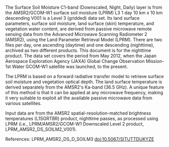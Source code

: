 The Surface Soil Moisture C1-band (Downscaled, Night, Daily) layer is from the AMSR2/GCOM-W1 surface soil moisture (LPRM) L3 1 day 10 km x 10 km descending V001 is a Level 3 (gridded) data set. Its land surface parameters, surface soil moisture, land surface (skin) temperature, and vegetation water content, are derived from passive microwave remote sensing data from the Advanced Microwave Scanning Radiometer 2 (AMSR2), using the Land Parameter Retrieval Model (LPRM). There are two files per day, one ascending (daytime) and one descending (nighttime), archived as two different products. This document is for the nighttime product. The data set covers the period from May 2012, when the Japan Aerospace Exploration Agency (JAXA) Global Change Observation Mission-1st Water GCOM-W1 satellite was launched, to the present.

The LPRM is based on a forward radiative transfer model to retrieve surface soil moisture and vegetation optical depth. The land surface temperature is derived separately from the AMSR2's Ka-band (36.5 GHz). A unique feature of this method is that it can be applied at any microwave frequency, making it very suitable to exploit all the available passive microwave data from various satellites.

Input data are from the AMSR2 spatial-resolution-matched brightness temperatures (L1SGRTBR) product, nighttime passes, as processed using LPRM (i.e., LPRM/AMSR2/GCOM-W1 Downscaled Level 2 product, LPRM_AMSR2_DS_SOILM2_V001).

References: LPRM_AMSR2_DS_D_SOILM3 [doi:10.5067/SITUTTDUKYZE](https://doi.org/10.5067/SITUTTDUKYZE)
